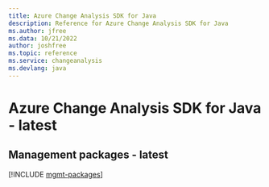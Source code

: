 ```yaml
---
title: Azure Change Analysis SDK for Java
description: Reference for Azure Change Analysis SDK for Java
ms.author: jfree
ms.data: 10/21/2022
author: joshfree
ms.topic: reference
ms.service: changeanalysis
ms.devlang: java
---
```

# Azure Change Analysis SDK for Java - latest

## Management packages - latest
[!INCLUDE [mgmt-packages](change-analysis-mgmt-index.md)]